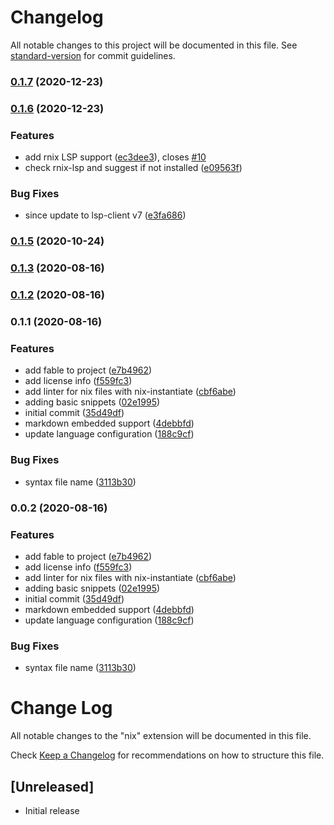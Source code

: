 # Changelog

All notable changes to this project will be documented in this file. See [standard-version](https://github.com/conventional-changelog/standard-version) for commit guidelines.

### [0.1.7](https://github.com/jnoortheen/vscode-nix-ide/compare/v0.1.6...v0.1.7) (2020-12-23)

### [0.1.6](https://github.com/jnoortheen/vscode-nix-ide/compare/v0.1.5...v0.1.6) (2020-12-23)


### Features

* add rnix LSP support ([ec3dee3](https://github.com/jnoortheen/vscode-nix-ide/commit/ec3dee34ba273d181593e647f305de10d54e5e10)), closes [#10](https://github.com/jnoortheen/vscode-nix-ide/issues/10)
* check rnix-lsp and suggest if not installed ([e09563f](https://github.com/jnoortheen/vscode-nix-ide/commit/e09563f849fd7cb9d28c688a1c0c3bd2da890041))


### Bug Fixes

* since update to lsp-client v7 ([e3fa686](https://github.com/jnoortheen/vscode-nix-ide/commit/e3fa686464dcac5319ddae5a5d23904c4f5bc487))

### [0.1.5](https://github.com/jnoortheen/vscode-nix-ide/compare/v0.1.3...v0.1.5) (2020-10-24)

### [0.1.3](https://github.com/jnoortheen/vscode-nix-ide/compare/v0.1.2...v0.1.3) (2020-08-16)

### [0.1.2](https://github.com/jnoortheen/vscode-nix-ide/compare/v0.1.1...v0.1.2) (2020-08-16)

### 0.1.1 (2020-08-16)


### Features

* add fable to project ([e7b4962](https://github.com/jnoortheen/vscode-nix-ide/commit/e7b49622ed06a2ad7d9bb7d69ed5a1ef6d0af9e5))
* add license info ([f559fc3](https://github.com/jnoortheen/vscode-nix-ide/commit/f559fc3cd41980d698fb62a18c5f4b636d32c403))
* add linter for nix files with nix-instantiate ([cbf6abe](https://github.com/jnoortheen/vscode-nix-ide/commit/cbf6abef33a948bdbc5c9c54019e93d0320ba965))
* adding basic snippets ([02e1995](https://github.com/jnoortheen/vscode-nix-ide/commit/02e199541e6db1f74c6a2de680957f81a9afa498))
* initial commit ([35d49df](https://github.com/jnoortheen/vscode-nix-ide/commit/35d49df84975c0f3940173f0be517f5bc94528b3))
* markdown embedded support ([4debbfd](https://github.com/jnoortheen/vscode-nix-ide/commit/4debbfd90884930c5e7f5d49141fd5017dd23d56))
* update language configuration ([188c9cf](https://github.com/jnoortheen/vscode-nix-ide/commit/188c9cfecbcf5b8cb73f1c98ba9435eb68c394b6))


### Bug Fixes

* syntax file name ([3113b30](https://github.com/jnoortheen/vscode-nix-ide/commit/3113b3073f1ec62bed8a4eddc9cb7dab994b97c9))

### 0.0.2 (2020-08-16)


### Features

* add fable to project ([e7b4962](https://github.com/jnoortheen/vscode-nix-ide/commit/e7b49622ed06a2ad7d9bb7d69ed5a1ef6d0af9e5))
* add license info ([f559fc3](https://github.com/jnoortheen/vscode-nix-ide/commit/f559fc3cd41980d698fb62a18c5f4b636d32c403))
* add linter for nix files with nix-instantiate ([cbf6abe](https://github.com/jnoortheen/vscode-nix-ide/commit/cbf6abef33a948bdbc5c9c54019e93d0320ba965))
* adding basic snippets ([02e1995](https://github.com/jnoortheen/vscode-nix-ide/commit/02e199541e6db1f74c6a2de680957f81a9afa498))
* initial commit ([35d49df](https://github.com/jnoortheen/vscode-nix-ide/commit/35d49df84975c0f3940173f0be517f5bc94528b3))
* markdown embedded support ([4debbfd](https://github.com/jnoortheen/vscode-nix-ide/commit/4debbfd90884930c5e7f5d49141fd5017dd23d56))
* update language configuration ([188c9cf](https://github.com/jnoortheen/vscode-nix-ide/commit/188c9cfecbcf5b8cb73f1c98ba9435eb68c394b6))


### Bug Fixes

* syntax file name ([3113b30](https://github.com/jnoortheen/vscode-nix-ide/commit/3113b3073f1ec62bed8a4eddc9cb7dab994b97c9))

# Change Log

All notable changes to the "nix" extension will be documented in this file.

Check [Keep a Changelog](http://keepachangelog.com/) for recommendations on how to structure this file.

## [Unreleased]

- Initial release